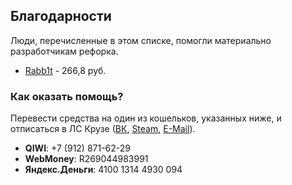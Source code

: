 ## Благодарности
Люди, перечисленные в этом списке, помогли материально разработчикам рефорка.

- [Rabb1t](http://hlmod.ru/members/rabb1t.80450/) - 266,8 руб.

### Как оказать помощь?
Перевести средства на один из кошельков, указанных ниже, и отписаться в ЛС Крузе ([ВК](https://vk.com/crazyhackgut), [Steam](http://steamcommunity.com/profiles/76561198071596952/), [E-Mail](mailto:webmaster@kruzefag.ru)).

- **QIWI**: +7 (912) 871-62-29
- **WebMoney**: R269044983991
- **Яндекс.Деньги**: 4100 1314 4930 094
